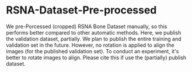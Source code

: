# RSNA-Dataset-Pre-processed
We pre-Porcessed (cropped) RSNA Bone Dataset manually, so this performs better compared to other automatic methods.
Here, we publish the validation dataset, partially. We plan to publish the entire training and validation set in the future.
However, no rotation is applied to align the images (for the published validation set). To conduct an experiment, it's better to rotate images to align.
Please cite this if use the (partially) publish dataset. 
